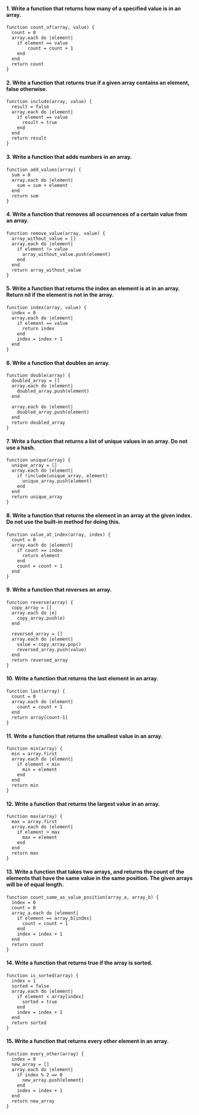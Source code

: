#### 1. Write a function that returns how many of a specified value is in an array.

```
function count_of(array, value) {
  count = 0
  array.each do |element|
  	if element == value
  		count = count + 1
  	end
  end
  return count
}
```

#### 2. Write a function that returns true if a given array contains an element, false otherwise.

```
function include(array, value) {
  result = false
  array.each do |element|
    if element == value
      result = true
    end
  end
  return result
}
```

#### 3. Write a function that adds numbers in an array.

```
function add_values(array) {
  sum = 0
  array.each do |element|
    sum = sum + element
  end
  return sum
}
```

#### 4. Write a function that removes all occurrences of a certain value from an array.

```
function remove_value(array, value) {
  array_without_value = []
  array.each do |element|
    if element != value
      array_without_value.push(element)
    end
  end
  return array_without_value
}
```

#### 5. Write a function that returns the index an element is at in an array. Return nil if the element is not in the array.

```
function index(array, value) {
  index = 0
  array.each do |element|
    if element == value
      return index
    end
    index = index + 1
  end
}
```

#### 6. Write a function that doubles an array.

```
function double(array) {
  doubled_array = []
  array.each do |element|
    doubled_array.push(element)
  end

  array.each do |element|
    doubled_array.push(element)
  end
  return doubled_array
}
```

#### 7. Write a function that returns a list of unique values in an array. Do not use a hash.

```
function unique(array) {
  unique_array = []
  array.each do |element|
    if !include(unique_array, element)
      unique_array.push(element)
    end
  end
  return unique_array
}
```

#### 8. Write a function that returns the element in an array at the given index. Do not use the built-in method for doing this.

```
function value_at_index(array, index) {
  count = 0
  array.each do |element|
    if count == index
      return element
    end
    count = count + 1
  end
}
```

#### 9. Write a function that reverses an array.

```
function reverse(array) {
  copy_array = []
  array.each do |e|
    copy_array.push(e)
  end

  reversed_array = []
  array.each do |element|
    value = copy_array.pop()
    reversed_array.push(value)
  end
  return reversed_array
}
```

#### 10. Write a function that returns the last element in an array.

```
function last(array) {
  count = 0
  array.each do |element|
    count = count + 1
  end
  return array[count-1]
}
```

#### 11. Write a function that returns the smallest value in an array.

```
function min(array) {
  min = array.first
  array.each do |element|
    if element < min
      min = element
    end
  end
  return min
}
```

#### 12. Write a function that returns the largest value in an array.

```
function max(array) {
  max = array.first
  array.each do |element|
    if element > max
      max = element
    end
  end
  return max
}
```

#### 13. Write a function that takes two arrays, and returns the count of the elements that have the same value in the same position. The given arrays will be of equal length.


```
function count_same_as_value_position(array_a, array_b) {
  index = 0
  count = 0
  array_a.each do |element|
    if element == array_b[index]
      count = count + 1
    end
    index = index + 1
  end
  return count
}
```

#### 14. Write a function that returns true if the array is sorted.

```
function is_sorted(array) {
  index = 1
  sorted = false
  array.each do |element|
    if element < array[index]
      sorted = true
    end
    index = index + 1
  end
  return sorted
}
```

#### 15. Write a function that returns every other element in an array.

```
function every_other(array) {
  index = 0
  new_array = []
  array.each do |element|
    if index % 2 == 0
      new_array.push(element)
    end
    index = index + 1
  end
  return new_array
}
```
